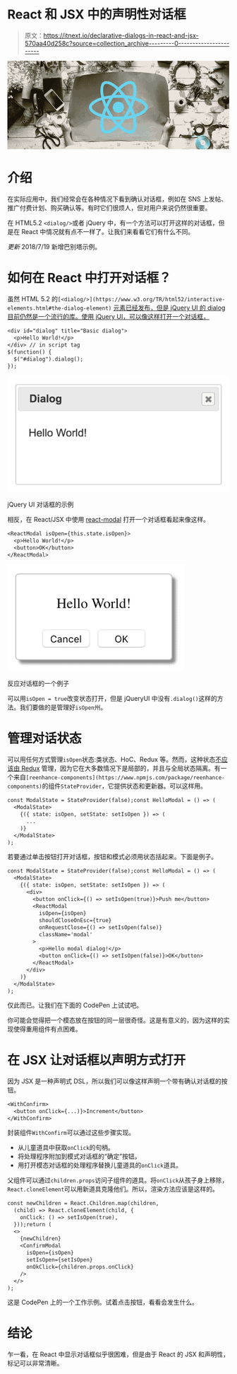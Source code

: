 # React 和 JSX 中的声明性对话框

> 原文：<https://itnext.io/declarative-dialogs-in-react-and-jsx-570aa40d258c?source=collection_archive---------0----------------------->

![](img/0394472e0928d61639b2ad8d7f3193b0.png)

# 介绍

在实际应用中，我们经常会在各种情况下看到确认对话框，例如在 SNS 上发帖、推广付费计划、购买确认等。有时它们很烦人，但对用户来说仍然很重要。

在 HTML5.2 `<dialog/>`或者 jQuery 中，有一个方法可以打开这样的对话框，但是在 React 中情况就有点不一样了。让我们来看看它们有什么不同。

*更新* 2018/7/19 新增巴别塔示例。

# 如何在 React 中打开对话框？

虽然 HTML 5.2 的`[<dialog/>](https://www.w3.org/TR/html52/interactive-elements.html#the-dialog-element)` [元素已经发布，但是 jQuery UI 的 dialog 目前仍然是一个流行的库。使用 jQuery UI，可以像这样打开一个对话框，](https://www.w3.org/TR/html52/interactive-elements.html#the-dialog-element)

```
<div id="dialog" title="Basic dialog">
  <p>Hello World!</p>
</div> // in script tag
$(function() {
  $("#dialog").dialog();
});
```

![](img/21715e6947c121f174ff933c1e913535.png)

jQuery UI 对话框的示例

相反，在 React/JSX 中使用 [react-modal](https://github.com/reactjs/react-modal) 打开一个对话框看起来像这样。

```
<ReactModal isOpen={this.state.isOpen}>
  <p>Hello World!</p>
  <button>OK</button>
</ReactModal>
```

![](img/23ba8cb35d3c8c7b40182928d504dabf.png)

反应对话框的一个例子

可以用`isOpen = true`改变状态打开，但是 jQueryUI 中没有`.dialog()`这样的方法。我们要做的是管理好`isOpen`州。

# 管理对话状态

可以用任何方式管理`isOpen`状态:类状态、HoC、Redux 等。然而，这种状态[不应该由 Redux](https://medium.com/@dan_abramov/you-might-not-need-redux-be46360cf367) 管理，因为它在大多数情况下是局部的，并且与全局状态隔离。有一个来自`[reenhance-components](https://www.npmjs.com/package/reenhance-components)`的组件`StateProvider`，它提供状态和更新器。可以这样用。

```
const ModalState = StateProvider(false);const HelloModal = () => (
  <ModalState>
    {({ state: isOpen, setState: setIsOpen }) => (
      ...
    )}
  </ModalState>
);
```

若要通过单击按钮打开对话框，按钮和模式必须用状态括起来。下面是例子。

```
const ModalState = StateProvider(false);const HelloModal = () => (
  <ModalState>
    {({ state: isOpen, setState: setIsOpen }) => (
      <div>
        <button onClick={() => setIsOpen(true)}>Push me</button>
        <ReactModal
          isOpen={isOpen}
          shouldCloseOnEsc={true}
          onRequestClose={() => setIsOpen(false)}
          className='modal'
        >
          <p>Hello modal dialog!</p>
          <button onClick={() => setIsOpen(false)}>OK</button>
        </ReactModal>
      </div>
    )}
  </ModalState>
);
```

仅此而已。让我们在下面的 CodePen 上试试吧。

你可能会觉得把一个模态放在按钮的同一层很奇怪。这是有意义的，因为这样的实现使得重用组件有点困难。

# 在 JSX 让对话框以声明方式打开

因为 JSX 是一种声明式 DSL，所以我们可以像这样声明一个带有确认对话框的按钮。

```
<WithConfirm>
  <button onClick={...)}>Increment</button>
</WithConfirm>
```

封装组件`WithConfirm`可以通过这些步骤实现。

*   从儿童道具中获取`onClick`的句柄。
*   将处理程序附加到模式对话框的“确定”按钮。
*   用打开模态对话框的处理程序替换儿童道具的`onClick`道具。

父组件可以通过`children.props`访问子组件的道具。将`onClick`从孩子身上移除，`React.cloneElement`可以用新道具克隆他们。所以，渲染方法应该是这样的。

```
const newChildren = React.Children.map(children,
  (child) => React.cloneElement(child, {
    onClick: () => setIsOpen(true),
  }));return (
  <>
    {newChildren}
    <ConfirmModal
      isOpen={isOpen}
      setIsOpen={setIsOpen}
      onOkClick={children.props.onClick}
    />
  </>
);
```

这是 CodePen 上的一个工作示例。试着点击按钮，看看会发生什么。

# 结论

乍一看，在 React 中显示对话框似乎很困难，但是由于 React 的 JSX 和声明性，标记可以非常清晰。
